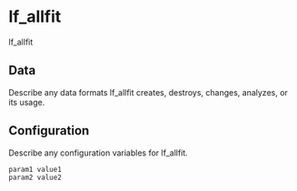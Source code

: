 # lf_allfit

lf_allfit

## Data

Describe any data formats lf_allfit creates, destroys, changes, analyzes, or its usage.




## Configuration

Describe any configuration variables for lf_allfit.

```
param1 value1
param2 value2
```
